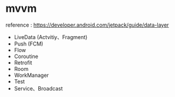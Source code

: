 # mvvm
reference : https://developer.android.com/jetpack/guide/data-layer
- LiveData (Actvitiy、Fragment)
- Push (FCM)
- Flow
- Coroutine
- Retrofit
- Room
- WorkManager
- Test
- Service、Broadcast
